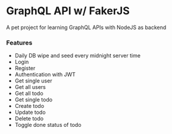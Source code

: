 # GraphQL API w/ FakerJS

A pet project for learning GraphQL APIs with NodeJS as backend

### Features

- Daily DB wipe and seed every midnight server time
- Login
- Register
- Authentication with JWT
- Get single user
- Get all users
- Get all todo
- Get single todo
- Create todo
- Update todo
- Delete todo
- Toggle done status of todo

